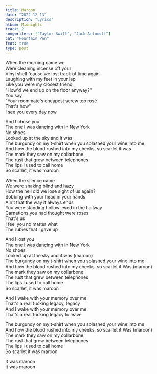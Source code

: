 ```yaml
---
title: Maroon
date: "2022-12-13"
description: "Lyrics"
album: Midnights
track: 2
songwriters: ["Taylor Swift", "Jack Antonoff"]
cat: "Fountain Pen"
feat: true
type: post
---
```


<p className="verse-one">
When the morning came we <br />
Were cleaning incense off your <br />
Vinyl shelf 'cause we lost track of time again <br />
Laughing with my feet in your lap <br />
Like you were my closest friend <br />
"How'd we end up on the floor anyway?" <br />
You say <br />
"Your roommate's cheapest screw top rosé <br />
That's how" <br />
I see you every day now <br />
</p>
<p className="chorus">
And I chose you <br />
The one I was dancing with in New York <br />
No shoes <br />
Looked up at the sky and it was <br />
The burgundy on my t-shirt when you splashed your wine into me <br />
And how the blood rushed into my cheeks, so scarlet it was <br />
The mark they saw on my collarbone <br />
The rust that grew between telephones <br />
The lips I used to call home <br />
So scarlet, it was maroon <br />
</p>
<p className="verse-two">
When the silence came <br />
We were shaking blind and hazy <br />
How the hell did we lose sight of us again? <br />
Sobbing with your head in your hands <br />
Ain't that the way it always ends <br />
You were standing hollow-eyed in the hallway <br />
Carnations you had thought were roses <br />
That's us <br />
I feel you no matter what <br />
The rubies that I gave up <br />
</p>
<p className="chorus">
And I lost you <br />
The one I was dancing with in New York <br />
No shoes <br />
Looked up at the sky and it was (maroon) <br />
The burgundy on my t-shirt when you splashed your wine into me <br />
And how the blood rushed into my cheeks, so scarlet it
Was (maroon) <br />
The mark they saw on my collarbone <br />
The rust that grew between telephones <br />
The lips I used to call home <br />
So scarlet, it was maroon <br />
</p>
<p className="bridge">
And I wake with your memory over me <br />
That's a real fucking legacy, legacy <br />
And I wake with your memory over me <br />
That's a real fucking legacy to leave <br />
</p>
<p className="chorus">
The burgundy on my t-shirt when you splashed your wine into me <br />
And how the blood rushed into my cheeks, so scarlet it
Was (maroon) <br />
The mark they saw on my collarbone <br />
The rust that grew between telephones <br />
The lips I used to call home <br />
So scarlet it was maroon <br />
</p>
<p className="outro">
It was maroon <br />
It was maroon <br />
</p>
